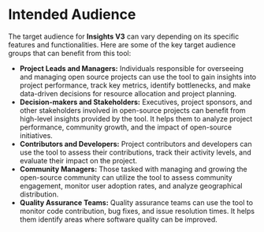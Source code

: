 # Intended Audience

The target audience for **Insights V3** can vary depending on its specific features and functionalities. Here are some of the key target audience groups that can benefit from this tool:

* **Project Leads and Managers:** Individuals responsible for overseeing and managing open source projects can use the tool to gain insights into project performance, track key metrics, identify bottlenecks, and make data-driven decisions for resource allocation and project planning.
* **Decision-makers and Stakeholders:** Executives, project sponsors, and other stakeholders involved in open-source projects can benefit from high-level insights provided by the tool. It helps them to analyze project performance, community growth, and the impact of open-source initiatives.
* **Contributors and Developers:**  Project contributors and developers can use the tool to assess their contributions, track their activity levels, and evaluate their impact on the project.&#x20;
* **Community Managers:** Those tasked with managing and growing the open-source community can utilize the tool to assess community engagement, monitor user adoption rates, and analyze geographical distribution.
* **Quality Assurance Teams:** Quality assurance teams can use the tool to monitor code contribution, bug fixes, and issue resolution times. It helps them identify areas where software quality can be improved.

